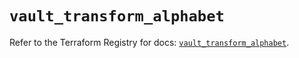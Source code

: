 # `vault_transform_alphabet`

Refer to the Terraform Registry for docs: [`vault_transform_alphabet`](https://registry.terraform.io/providers/hashicorp/vault/5.2.1/docs/resources/transform_alphabet).
